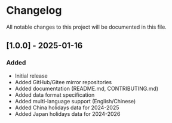 # Changelog

All notable changes to this project will be documented in this file.

## [1.0.0] - 2025-01-16

### Added
- Initial release
- Added GitHub/Gitee mirror repositories 
- Added documentation (README.md, CONTRIBUTING.md)
- Added data format specification
- Added multi-language support (English/Chinese)
- Added China holidays data for 2024-2025
- Added Japan holidays data for 2024-2026
